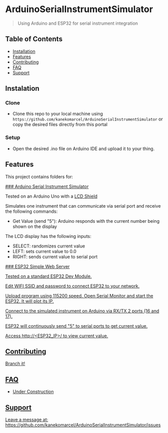 # ArduinoSerialInstrumentSimulator
> Using Arduino and ESP32 for serial instrument integration

## Table of Contents

- [Installation](#installation)
- [Features](#features)
- [Contributing](#contributing)
- [FAQ](#faq)
- [Support](#support)

## Instalation

### Clone

- Clone this repo to your local machine using `https://github.com/kanekomarcel/ArduinoSerialInstrumentSimulator` or copy the desired files directly from this portal 

### Setup

- Open the desired .ino file on Arduino IDE and upload it to your thing.

## Features

This project contains folders for: 

<a href="https://github.com/kanekomarcel/ArduinoSerialInstrumentSimulator/tree/master/SerialInstrumentWithLCD">
### Arduino Serial Instrument Simulator
</a>

Tested on an Arduino Uno with a <a href="https://www.filipeflop.com/produto/display-lcd-shield-com-teclado-para-arduino/" target="blank">LCD Shield</a>

Simulates one instrument that can communicate via serial port and receive the following commands:
- Get Value (send "5"): Arduino responds with the current number being shown on the display

The LCD display has the following inputs:
- SELECT: randomizes current value
- LEFT: sets current value to 0.0
- RIGHT: sends current value to serial port

<a href="https://github.com/kanekomarcel/ArduinoSerialInstrumentSimulator/tree/master/sketchSimpleWebServerESP32">
### ESP32 Simple Web Server

Tested on a standard ESP32 Dev Module. 

Edit WIFI SSID and password to connect ESP32 to your network. 

Upload program using 115200 speed. Open Serial Monitor and start the ESP32. It will plot its IP.

Connect to the simulated instrument on Arduino via RX/TX 2 ports (16 and 17).

ESP32 will continuously send "5" to serial ports to get current value.

Access http://<ESP32_IP>/ to view current value.

## Contributing

Branch it!

## FAQ

- Under Construction

## Support

Leave a message at: https://github.com/kanekomarcel/ArduinoSerialInstrumentSimulator/issues
